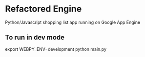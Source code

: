 # Refactored Engine
Python/Javascript shopping list app running on Google App Engine

## To run in dev mode
export WEBPY_ENV=development
python main.py
